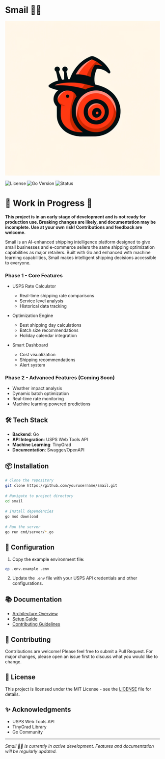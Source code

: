 # Smail 🐌📮

![Smail Logo](assets/logo.png)

![License](https://img.shields.io/badge/license-MIT-blue.svg)
![Go Version](https://img.shields.io/badge/go-1.21+-00ADD8.svg)
![Status](https://img.shields.io/badge/status-in%20development-yellow.svg)

# 🚧 Work in Progress 🚧

**This project is in an early stage of development and is not ready for production use. Breaking changes are likely, and documentation may be incomplete. Use at your own risk! Contributions and feedback are welcome.**

Smail is an AI-enhanced shipping intelligence platform designed to give small businesses and e-commerce sellers the same shipping optimization capabilities as major retailers. Built with Go and enhanced with machine learning capabilities, Smail makes intelligent shipping decisions accessible to everyone.

### Phase 1 - Core Features

- USPS Rate Calculator

  - Real-time shipping rate comparisons
  - Service level analysis
  - Historical data tracking
- Optimization Engine

  - Best shipping day calculations
  - Batch size recommendations
  - Holiday calendar integration
- Smart Dashboard

  - Cost visualization
  - Shipping recommendations
  - Alert system

### Phase 2 - Advanced Features (Coming Soon)

- Weather impact analysis
- Dynamic batch optimization
- Real-time rate monitoring
- Machine learning powered predictions

## 🛠 Tech Stack

- **Backend**: Go
- **API Integration**: USPS Web Tools API
- **Machine Learning**: TinyGrad
- **Documentation**: Swagger/OpenAPI

## 📦 Installation

```bash
# Clone the repository
git clone https://github.com/yourusername/smail.git

# Navigate to project directory
cd smail

# Install dependencies
go mod download

# Run the server
go run cmd/server/*.go
```

## 🔧 Configuration

1. Copy the example environment file:

```bash
cp .env.example .env
```

2. Update the `.env` file with your USPS API credentials and other configurations.

## 📚 Documentation

- [Architecture Overview](docs/architecture.md)
- [Setup Guide](docs/setup.md)
- [Contributing Guidelines](docs/contributing.md)

## 🤝 Contributing

Contributions are welcome! Please feel free to submit a Pull Request. For major changes, please open an issue first to discuss what you would like to change.

## 📄 License

This project is licensed under the MIT License - see the [LICENSE](LICENSE) file for details.

## ✨ Acknowledgments

- USPS Web Tools API
- TinyGrad Library
- Go Community

---

*Smail 🐌📮 is currently in active development. Features and documentation will be regularly updated.*
